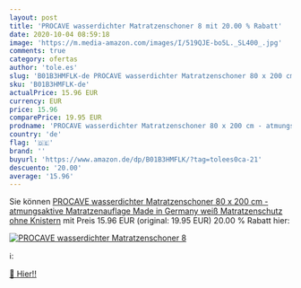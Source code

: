 ```yaml
---
layout: post
title: 'PROCAVE wasserdichter Matratzenschoner 8 mit 20.00 % Rabatt'
date: 2020-10-04 08:59:18
image: 'https://m.media-amazon.com/images/I/519QJE-bo5L._SL400_.jpg'
comments: true
category: ofertas
author: 'tole.es'
slug: 'B01B3HMFLK-de PROCAVE wasserdichter Matratzenschoner 80 x 200 cm -...'
sku: 'B01B3HMFLK-de'
actualPrice: 15.96 EUR
currency: EUR
price: 15.96
comparePrice: 19.95 EUR
prodname: 'PROCAVE wasserdichter Matratzenschoner 80 x 200 cm - atmungsaktive Matratzenauflage  Made in Germany  weiß  Matratzenschutz ohne Knistern'
country: 'de'
flag: '🇩🇪'
brand: ''
buyurl: 'https://www.amazon.de/dp/B01B3HMFLK/?tag=tolees0ca-21'
descuento: '20.00'
average: '15.96'
---
```


Sie können [PROCAVE wasserdichter Matratzenschoner 80 x 200 cm - atmungsaktive Matratzenauflage  Made in Germany  weiß  Matratzenschutz ohne Knistern](https://www.amazon.de/dp/B01B3HMFLK/?tag=tolees0ca-21) mit Preis 15.96 EUR (original: 19.95 EUR) 20.00 % Rabatt hier:

[![PROCAVE wasserdichter Matratzenschoner 8](https://m.media-amazon.com/images/I/519QJE-bo5L._SL400_.jpg)](https://www.amazon.de/dp/B01B3HMFLK/?tag=tolees0ca-21)

ℹ️:


[🛒 Hier!!](https://www.amazon.de/dp/B01B3HMFLK/?tag=tolees0ca-21)
